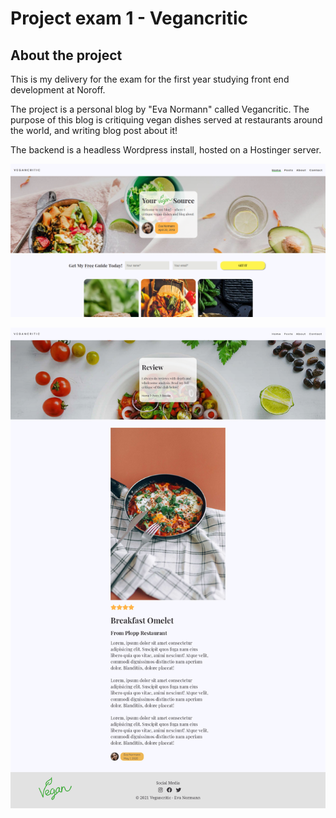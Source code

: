 # Project exam 1 - Vegancritic

## About the project

This is my delivery for the exam for the first year studying front end development at Noroff.

The project is a personal blog by "Eva Normann" called Vegancritic.
The purpose of this blog is critiquing vegan dishes served at restaurants around the world, and writing blog post about it!

The backend is a headless Wordpress install, hosted on a Hostinger server.

![image](https://github.com/matshel/vegancritic-beta/blob/main/images/vegancritic.PNG)

![image](https://github.com/matshel/vegancritic-beta/blob/main/images/blog.png)
